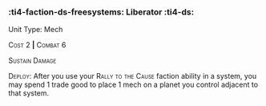 ### :ti4-faction-ds-freesystems: **Liberator** :ti4-ds:

Unit Type: Mech 

<span style="font-variant:small-caps;">Cost</span> 2 __|__ <span style="font-variant:small-caps;">Combat</span> 6

<span style="font-variant:small-caps;">Sustain Damage</span>

<span style="font-variant:small-caps;">Deploy</span>: After you use your <span style="font-variant:small-caps;">Rally to the Cause</span> faction ability in a system, you may spend 1 trade good to place 1 mech on a planet you control adjacent to that system.